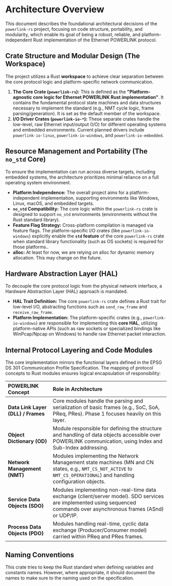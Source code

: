 # Architecture Overview

This document describes the foundational architectural decisions of the `powerlink-rs` project, focusing on code structure, portability, and modularity, which enable its goal of being a robust, reliable, and platform-independent Rust implementation of the Ethernet POWERLINK protocol.

## Crate Structure and Modular Design (The Workspace)

The project utilizes a Rust **workspace** to achieve clear separation between the core protocol logic and platform-specific network communication.

1.  **The Core Crate (`powerlink-rs`):** This is defined as the **"Platform-agnostic core logic for Ethernet POWERLINK Rust implementation"**. It contains the fundamental protocol state machines and data structures necessary to implement the standard (e.g., NMT cycle logic, frame parsing/generation). It is set as the default member of the workspace.
2.  **I/O Driver Crates (`powerlink-io-*`):** These separate crates handle the low-level, raw Ethernet input/output (I/O) for different operating systems and embedded environments. Current planned drivers include `powerlink-io-linux`, `powerlink-io-windows`, and `powerlink-io-embedded`.

## Resource Management and Portability (The `no_std` Core)

To ensure the implementation can run across diverse targets, including embedded systems, the architecture prioritizes minimal reliance on a full operating system environment.

- **Platform Independence:** The overall project aims for a platform-independent implementation, supporting environments like Windows, Linux, macOS, and embedded targets.
- **`no_std` Compatibility:** The core logic within the `powerlink-rs` crate is designed to support `no_std` environments (environments without the Rust standard library).
- **Feature Flag Strategy:** Cross-platform compilation is managed via feature flags. The platform-specific I/O crates (like `powerlink-io-windows`) explicitly enable the **`std` feature** of the core `powerlink-rs` crate when standard library functionality (such as OS sockets) is required for those platforms..
- **alloc:** At least for now, we are relying on alloc for dynamic memory allocation. This may change on the future.

## Hardware Abstraction Layer (HAL)

To decouple the core protocol logic from the physical network interface, a Hardware Abstraction Layer (HAL) approach is mandated.

- **HAL Trait Definition:** The core `powerlink-rs` crate defines a Rust trait for low-level I/O, abstracting functions such as `send_raw_frame` and `receive_raw_frame`.
- **Platform Implementation:** The platform-specific crates (e.g., `powerlink-io-windows`) are responsible for implementing this **core HAL**, utilizing platform-native APIs (such as raw sockets or specialized bindings like WinPcap/Npcap on Windows) to handle raw Ethernet packet interaction.

## Internal Protocol Layering and Code Modules

The core implementation mirrors the functional layers defined in the EPSG DS 301 Communication Profile Specification. The mapping of protocol concepts to Rust modules ensures logical encapsulation of responsibility:

| POWERLINK Concept | Role in Architecture |
| :--- | :--- |
| **Data Link Layer (DLL) / Frames** | Core modules handle the parsing and serialization of basic frames (e.g., SoC, SoA, PReq, PRes). Phase 1 focuses heavily on this layer. |
| **Object Dictionary (OD)** | Module responsible for defining the structure and handling of data objects accessible over POWERLINK communication, using Index and Sub-Index addressing. |
| **Network Management (NMT)** | Modules implementing the Network Management state machines (MN and CN states, e.g., `NMT_CS_NOT_ACTIVE` to `NMT_CS_OPERATIONAL`) and handling configuration objects. |
| **Service Data Objects (SDO)** | Modules implementing non-real-time data exchange (client/server model). SDO services are implemented using sequenced commands over asynchronous frames (ASnd) or UDP/IP. |
| **Process Data Objects (PDO)** | Modules handling real-time, cyclic data exchange (Producer/Consumer model) carried within PReq and PRes frames. |

## Naming Conventions

This crate tries to keep the Rust standard when defining variables and constants names. However, where appropriate, it should document the names to make sure to the naming used on the specification.
